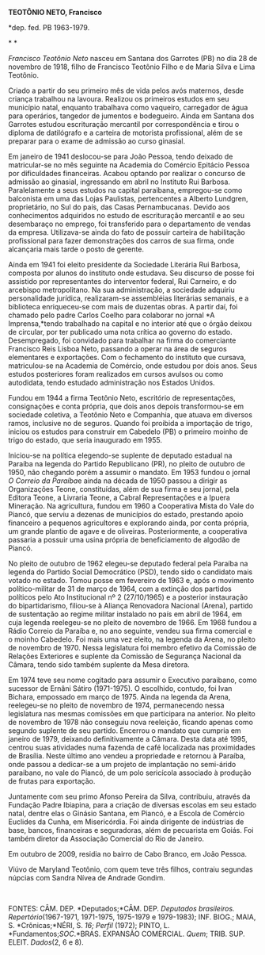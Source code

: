**TEOTÔNIO NETO, Francisco**

\*dep. fed. PB 1963-1979.

* *

*Francisco Teotônio Neto* nasceu em Santana dos Garrotes (PB) no dia 28
de novembro de 1918, filho de Francisco Teotônio Filho e de Maria Silva
e Lima Teotônio.

Criado a partir do seu primeiro mês de vida pelos avós maternos, desde
criança trabalhou na lavoura. Realizou os primeiros estudos em seu
município natal, enquanto trabalhava como vaqueiro, carregador de água
para operários, tangedor de jumentos e bodegueiro. Ainda em Santana dos
Garrotes estudou escrituração mercantil por correspondência e tirou o
diploma de datilógrafo e a carteira de motorista profissional, além de
se preparar para o exame de admissão ao curso ginasial.

Em janeiro de 1941 deslocou-se para João Pessoa, tendo deixado de
matricular-se no mês seguinte na Academia do Comércio Epitácio Pessoa
por dificuldades financeiras. Acabou optando por realizar o concurso de
admissão ao ginasial, ingressando em abril no Instituto Rui Barbosa.
Paralelamente a seus estudos na capital paraibana, empregou-se como
balconista em uma das Lojas Paulistas, pertencentes a Alberto Lundgren,
proprietário, no Sul do país, das Casas Pernambucanas. Devido aos
conhecimentos adquiridos no estudo de escrituração mercantil e ao seu
desembaraço no emprego, foi transferido para o departamento de vendas da
empresa. Utilizava-se ainda do fato de possuir carteira de habilitação
profissional para fazer demonstrações dos carros de sua firma, onde
alcançaria mais tarde o posto de gerente.

Ainda em 1941 foi eleito presidente da Sociedade Literária Rui Barbosa,
composta por alunos do instituto onde estudava. Seu discurso de posse
foi assistido por representantes do interventor federal, Rui Carneiro, e
do arcebispo metropolitano. Na sua administração, a sociedade adquiriu
personalidade jurídica, realizaram-se assembléias literárias semanais, e
a biblioteca enriqueceu-se com mais de duzentas obras. A partir daí, foi
chamado pelo padre Carlos Coelho para colaborar no jornal *A
Imprensa,*tendo trabalhado na capital e no interior até que o órgão
deixou de circular, por ter publicado uma nota crítica ao governo do
estado. Desempregado, foi convidado para trabalhar na firma do
comerciante Francisco Reis Lisboa Neto, passando a operar na área de
seguros elementares e exportações. Com o fechamento do instituto que
cursava, matriculou-se na Academia de Comércio, onde estudou por dois
anos. Seus estudos posteriores foram realizados em cursos avulsos ou
como autodidata, tendo estudado administração nos Estados Unidos.

Fundou em 1944 a firma Teotônio Neto, escritório de representações,
consignações e conta própria, que dois anos depois transformou-se em
sociedade coletiva, a Teotônio Neto e Companhia, que atuava em diversos
ramos, inclusive no de seguros. Quando foi proibida a importação de
trigo, iniciou os estudos para construir em Cabedelo (PB) o primeiro
moinho de trigo do estado, que seria inaugurado em 1955.

Iniciou-se na política elegendo-se suplente de deputado estadual na
Paraíba na legenda do Partido Republicano (PR), no pleito de outubro de
1950, não chegando porém a assumir o mandato. Em 1953 fundou o jornal
*O Correio da Paraíba*e ainda na década de 1950 passou a dirigir as
Organizações Teone, constituídas, além de sua firma e seu jornal, pela
Editora Teone, a Livraria Teone, a Cabral Representações e a Ipuera
Mineração. Na agricultura, fundou em 1960 a Cooperativa Mista do Vale do
Piancó, que serviu a dezenas de municípios do estado, prestando apoio
financeiro a pequenos agricultores e explorando ainda, por conta
própria, um grande plantio de agave e de oliveiras. Posteriormente, a
cooperativa passaria a possuir uma usina própria de beneficiamento de
algodão de Piancó.

No pleito de outubro de 1962 elegeu-se deputado federal pela Paraíba na
legenda do Partido Social Democrático (PSD), tendo sido o candidato mais
votado no estado. Tomou posse em fevereiro de 1963 e, após o movimento
político-militar de 31 de março de 1964, com a extinção dos partidos
políticos pelo Ato Institucional nº 2 (27/10/1965) e a posterior
instauração do bipartidarismo, filiou-se à Aliança Renovadora Nacional
(Arena), partido de sustentação ao regime militar instalado no país em
abril de 1964, em cuja legenda reelegeu-se no pleito de novembro de
1966. Em 1968 fundou a Rádio Correio da Paraíba e, no ano seguinte,
vendeu sua firma comercial e o moinho Cabedelo. Foi mais uma vez eleito,
na legenda da Arena, no pleito de novembro de 1970. Nessa legislatura
foi membro efetivo da Comissão de Relações Exteriores e suplente da
Comissão de Segurança Nacional da Câmara, tendo sido também suplente da
Mesa diretora.

Em 1974 teve seu nome cogitado para assumir o Executivo paraibano, como
sucessor de Ernâni Sátiro (1971-1975). O escolhido, contudo, foi Ivan
Bichara, empossado em março de 1975. Ainda na legenda da Arena,
reelegeu-se no pleito de novembro de 1974, permanecendo nessa
legislatura nas mesmas comissões em que participara na anterior. No
pleito de novembro de 1978 não conseguiu nova reeleição, ficando apenas
como segundo suplente de seu partido. Encerrou o mandato que cumpria em
janeiro de 1979, deixando definitivamente a Câmara. Desta data até 1995,
centrou suas atividades numa fazenda de café localizada nas proximidades
de Brasília. Neste último ano vendeu a propriedade e retornou à Paraíba,
onde passou a dedicar-se a um projeto de implantação no semi-árido
paraibano, no vale do Piancó, de um polo sericícola associado à produção
de frutas para exportação.

Juntamente com seu primo Afonso Pereira da Silva, contribuiu, através da
Fundação Padre Ibiapina, para a criação de diversas escolas em seu
estado natal, dentre elas o Ginásio Santana, em Piancó, e a Escola de
Comércio Euclides da Cunha, em Misericórdia. Foi ainda dirigente de
indústrias de base, bancos, financeiras e seguradoras, além de
pecuarista em Goiás. Foi também diretor da Associação Comercial do Rio
de Janeiro.

Em outubro de 2009, residia no bairro de Cabo Branco, em João Pessoa.

Viúvo de Maryland Teotônio, com quem teve três filhos, contraiu segundas
núpcias com Sandra Nívea de Andrade Gondim.

 

FONTES: CÂM. DEP. *Deputados;*CÂM. DEP. *Deputados brasileiros.
Repertório*(1967-1971, 1971-1975, 1975-1979 e 1979-1983); INF. BIOG.;
MAIA, S. *Crônicas;*NÉRI, S. *16; Perfil* (1972); PINTO, L.
*Fundamentos;*SOC*.*BRAS. EXPANSÃO COMERCIAL. *Quem*; TRIB. SUP. ELEIT.
*Dados*(2, 6 e 8).
